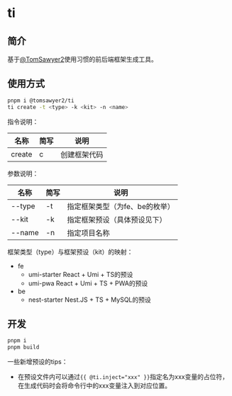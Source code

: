 # ti

## 简介

基于[@TomSawyer2](https://github.com/TomSawyer2)使用习惯的前后端框架生成工具。

## 使用方式

```bash
pnpm i @tomsawyer2/ti
ti create -t <type> -k <kit> -n <name>
```

指令说明：

| 名称 | 简写 | 说明 |
| --- | --- | --- |
| create | c | 创建框架代码 |

参数说明：

| 名称 | 简写 | 说明 |
| --- | --- | --- |
| --type | -t | 指定框架类型（为fe、be的枚举） |
| --kit | -k | 指定框架预设（具体预设见下） |
| --name | -n | 指定项目名称 |

框架类型（type）与框架预设（kit）的映射：

- fe
  - umi-starter React + Umi + TS的预设
  - umi-pwa React + Umi + TS + PWA的预设
- be
  - nest-starter Nest.JS + TS + MySQL的预设

## 开发

```bash
pnpm i
pnpm build
```

一些新增预设的tips：

- 在预设文件内可以通过`{{ @ti.inject="xxx" }}`指定名为xxx变量的占位符，在生成代码时会将命令行中的xxx变量注入到对应位置。
